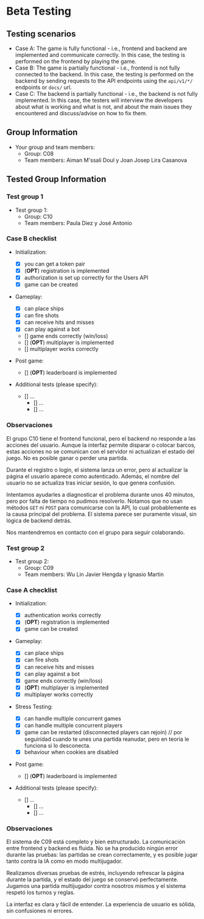 # Beta Testing

## Testing scenarios

- Case A: The game is fully functional - i.e., frontend and backend are implemented and communicate correctly. In this case, the testing is performed on the frontend by playing the game.
- Case B: The game is partially functional - i.e., frontend is not fully connected to the backend. In this case, the testing is performed on the backend by sending requests to the API endpoints using the `api/v1/*/` endpoints or `docs/` url.
- Case C: The backend is partially functional - i.e., the backend is not fully implemented. In this case, the testers will interview the developers about what is working and what is not, and about the main issues they encountered and discuss/advise on how to fix them.

## Group Information

- Your group and team members:
  - Group: C08
  - Team members: Aiman M'ssali Doul y Joan Josep Lira Casanova

## Tested Group Information

### Test group 1

- Test group 1:
  - Group: C10
  - Team members: Paula Diez y José Antonio

### Case B checklist

- Initialization:
  - [x] you can get a token pair
  - [x] (**OPT**) registration is implemented  
  - [x] authorization is set up correctly for the Users API  
  - [x] game can be created 
- Gameplay:
  - [x] can place ships 
  - [x] can fire shots  
  - [x] can receive hits and misses 
  - [x] can play against a bot  
  - [] game ends correctly (win/loss)  
  - [] (**OPT**) multiplayer is implemented
  - [] multiplayer works correctly
- Post game:

  - [] (**OPT**) leaderboard is implemented

- Additional tests (please specify):
  - [] ...
    - [] ...
    - [] ...

### Observaciones

El grupo C10 tiene el frontend funcional, pero el backend no responde a las acciones del usuario. Aunque la interfaz permite disparar o colocar barcos, estas acciones no se comunican con el servidor ni actualizan el estado del juego. No es posible ganar o perder una partida.

Durante el registro o login, el sistema lanza un error, pero al actualizar la página el usuario aparece como autenticado. Además, el nombre del usuario no se actualiza tras iniciar sesión, lo que genera confusión.

Intentamos ayudarles a diagnosticar el problema durante unos 40 minutos, pero por falta de tiempo no pudimos resolverlo. Notamos que no usan métodos `GET` ni `POST` para comunicarse con la API, lo cual probablemente es la causa principal del problema. El sistema parece ser puramente visual, sin lógica de backend detrás.

Nos mantendremos en contacto con el grupo para seguir colaborando.



### Test group 2

- Test group 2:
  - Group: C09
  - Team members: Wu Lin Javier Hengda y Ignasio Martin

### Case A checklist

- Initialization:
  - [x] authentication works correctly
  - [x] (**OPT**) registration is implemented
  - [x] game can be created
- Gameplay:
  - [x] can place ships
  - [x] can fire shots
  - [x] can receive hits and misses
  - [x] can play against a bot
  - [x] game ends correctly (win/loss)
  - [x] (**OPT**) multiplayer is implemented
  - [x] multiplayer works correctly
- Stress Testing:
  - [x] can handle multiple concurrent games
  - [x] can handle multiple concurrent players
  - [x] game can be restarted (disconnected players can rejoin) // por seguiridad cuando te unes una partida reanudar, pero en teoria le funciona si lo desconecta.
  - [x] behaviour when cookies are disabled
- Post game:

  - [] (**OPT**) leaderboard is implemented

- Additional tests (please specify):
  - [] ...
    - [] ...
    - [] ...


### Observaciones

El sistema de C09 está completo y bien estructurado. La comunicación entre frontend y backend es fluida. No se ha producido ningún error durante las pruebas: las partidas se crean correctamente, y es posible jugar tanto contra la IA como en modo multijugador.

Realizamos diversas pruebas de estrés, incluyendo refrescar la página durante la partida, y el estado del juego se conservó perfectamente. Jugamos una partida multijugador contra nosotros mismos y el sistema respetó los turnos y reglas.

La interfaz es clara y fácil de entender. La experiencia de usuario es sólida, sin confusiones ni errores.
